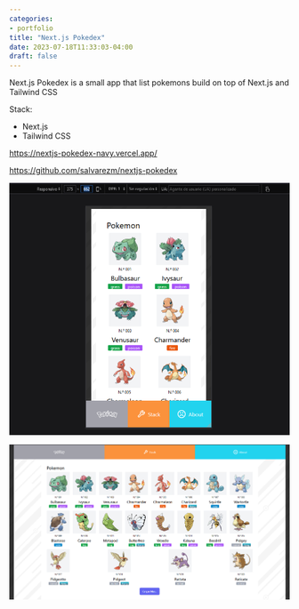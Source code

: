 ```yaml
---
categories:
- portfolio
title: "Next.js Pokedex"
date: 2023-07-18T11:33:03-04:00
draft: false
---
```


Next.js Pokedex is a small app that list pokemons build on top of Next.js and Tailwind CSS

Stack:

<ul>
	<li>Next.js</li>
	<li>Tailwind CSS</li>
</ul>

https://nextjs-pokedex-navy.vercel.app/

https://github.com/salvarezm/nextjs-pokedex

![react pokedex](mobile.png "Pokedex Mobile version")

![react pokedex](featured.png "Pokedex Desktop version")


